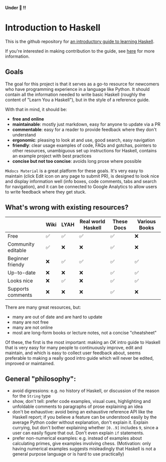 **Under :construction: !!**

# Introduction to Haskell

This is the github repository for [an introductory guide to learning Haskell](https://haskell-docs.netlify.app/).

If you're interested in making contribution to the guide, see [here](/Contributing.md) for more information.

## Goals

The goal for this project is that it serves as a go-to resource for newcomers who have programming experience in a language like Python. It should contain all the information needed to write basic Haskell (roughly the content of "Learn You a Haskell"), but in the style of a reference guide.

With that in mind, it should be:

- **free and online**
- **maintainable**: mostly just markdown, easy for anyone to update via a PR
- **commentable**: easy for a reader to provide feedback where they don't understand
- **ergonomic**: pleasing to look at and use, good search, easy navigation
- **friendly**: clear usage examples of code, FAQs and gotchas, pointers to other resources, unambiguous set up instructions for Haskell, contains an example project with best practices
- **concise but not too concise**: avoids long prose where possible 

`Mkdocs Material` is a great platform for these goals. It's very easy to maintain (click Edit icon on any page to submit PR), is designed to look nice and display information well (info boxes, code comments, tabs and search for navigation), and it can be connected to Google Analytics to allow users to write feedback where they get stuck.

## What's wrong with existing resources?

|                     | Wiki | LYAH | Real world Haskell | These Docs | Various Books
| ----- | ----- | ----------------- | -------- | -------- | -- |
| Free   |     :white_check_mark:    | :white_check_mark: | :white_check_mark: | :white_check_mark: | :x:
| Community editable | :white_check_mark:  | :x: | :x: | :white_check_mark: | :x:
| Beginner friendy   | :x:   | :white_check_mark: | :white_check_mark: |  :white_check_mark: | :white_check_mark:
| Up-to-date   | :x:  | :x: | :x: | :white_check_mark: | :white_check_mark:
| Looks nice   | :x:    | :white_check_mark: | :x: | :white_check_mark: | :white_check_mark:
| Supports comments   | :x:        | :x: | :x: | :white_check_mark: | :x:


There are many great resources, but:

- many are out of date and are hard to update
- many are not free 
- many are not online
- most are long-form books or lecture notes, not a concise "cheatsheet"

Of these, the first is the most important: making an *OK* intro guide to Haskell that is very easy for many people to continuously improve, edit and maintain, and which is easy to collect user feedback about, seems preferable to making a really good intro guide which will never be edited, improved or maintained.


## General "philosophy":

- avoid digressions: e.g. no history of Haskell, or discussion of the reason for the `String` type 
- show, don't tell: prefer code examples, visual cues, highlighting and unfoldable comments to paragraphs of prose explaining an idea
- don't be exhaustive: avoid being an exhaustive reference API like the Haskell report; if you believe a feature can be understood easily by the average Python coder without explanation, don't explain it. Explain currying, but don't bother explaining whether `[0..9]` includes `9`, since a user can easily figure that out. Don't even explain `if` statements.
- prefer non-numerical examples: e.g. instead of examples about calculating primes, give examples involving chess. (Motivation: only having numerical examples suggests misleadingly that Haskell is not a general purpose language or is hard to use practically)
